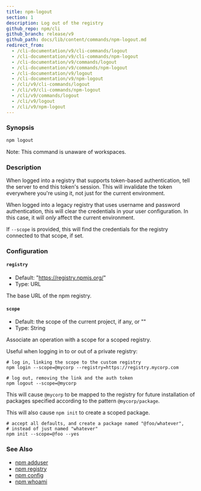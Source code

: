 ```yaml
---
title: npm-logout
section: 1
description: Log out of the registry
github_repo: npm/cli
github_branch: release/v9
github_path: docs/lib/content/commands/npm-logout.md
redirect_from:
  - /cli-documentation/v9/cli-commands/logout
  - /cli-documentation/v9/cli-commands/npm-logout
  - /cli-documentation/v9/commands/logout
  - /cli-documentation/v9/commands/npm-logout
  - /cli-documentation/v9/logout
  - /cli-documentation/v9/npm-logout
  - /cli/v9/cli-commands/logout
  - /cli/v9/cli-commands/npm-logout
  - /cli/v9/commands/logout
  - /cli/v9/logout
  - /cli/v9/npm-logout
---
```


### Synopsis

```bash
npm logout
```

Note: This command is unaware of workspaces.

### Description

When logged into a registry that supports token-based authentication, tell
the server to end this token's session. This will invalidate the token
everywhere you're using it, not just for the current environment.

When logged into a legacy registry that uses username and password
authentication, this will clear the credentials in your user configuration.
In this case, it will _only_ affect the current environment.

If `--scope` is provided, this will find the credentials for the registry
connected to that scope, if set.

### Configuration

#### `registry`

* Default: "https://registry.npmjs.org/"
* Type: URL

The base URL of the npm registry.



#### `scope`

* Default: the scope of the current project, if any, or ""
* Type: String

Associate an operation with a scope for a scoped registry.

Useful when logging in to or out of a private registry:

```
# log in, linking the scope to the custom registry
npm login --scope=@mycorp --registry=https://registry.mycorp.com

# log out, removing the link and the auth token
npm logout --scope=@mycorp
```

This will cause `@mycorp` to be mapped to the registry for future
installation of packages specified according to the pattern
`@mycorp/package`.

This will also cause `npm init` to create a scoped package.

```
# accept all defaults, and create a package named "@foo/whatever",
# instead of just named "whatever"
npm init --scope=@foo --yes
```



### See Also

* [npm adduser](/cli/v9/commands/npm-adduser)
* [npm registry](/cli/v9/using-npm/registry)
* [npm config](/cli/v9/commands/npm-config)
* [npm whoami](/cli/v9/commands/npm-whoami)
